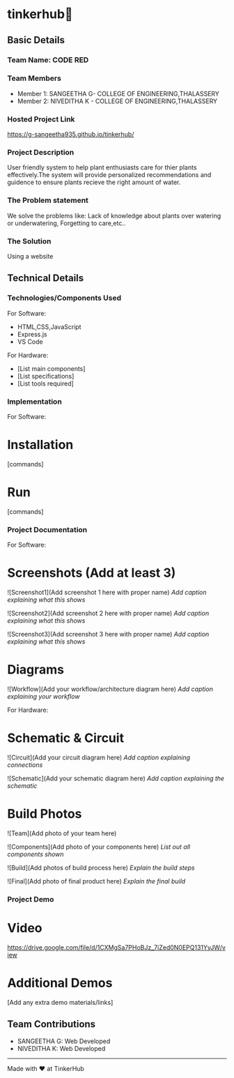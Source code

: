# tinkerhub🎯


## Basic Details
### Team Name: CODE RED


### Team Members
- Member 1: SANGEETHA G- COLLEGE OF ENGINEERING,THALASSERY
- Member 2: NIVEDITHA K - COLLEGE OF ENGINEERING,THALASSERY

### Hosted Project Link
https://g-sangeetha935.github.io/tinkerhub/

### Project Description
User friendly system to help plant enthusiasts care for thier plants effectively.The system will provide personalized recommendations and guidence to ensure plants recieve the right amount of water. 
### The Problem statement
We solve the problems like:
     Lack of knowledge about plants over watering or underwatering,
     Forgetting to care,etc..

### The Solution
Using a website

## Technical Details
### Technologies/Components Used
For Software:
- HTML,CSS,JavaScript
- Express.js
- VS Code

For Hardware:
- [List main components]
- [List specifications]
- [List tools required]

### Implementation
For Software:
# Installation
[commands]

# Run
[commands]

### Project Documentation
For Software:

# Screenshots (Add at least 3)
![Screenshot1](Add screenshot 1 here with proper name)
*Add caption explaining what this shows*

![Screenshot2](Add screenshot 2 here with proper name)
*Add caption explaining what this shows*

![Screenshot3](Add screenshot 3 here with proper name)
*Add caption explaining what this shows*

# Diagrams
![Workflow](Add your workflow/architecture diagram here)
*Add caption explaining your workflow*

For Hardware:

# Schematic & Circuit
![Circuit](Add your circuit diagram here)
*Add caption explaining connections*

![Schematic](Add your schematic diagram here)
*Add caption explaining the schematic*

# Build Photos
![Team](Add photo of your team here)


![Components](Add photo of your components here)
*List out all components shown*

![Build](Add photos of build process here)
*Explain the build steps*

![Final](Add photo of final product here)
*Explain the final build*

### Project Demo
# Video
https://drive.google.com/file/d/1CXMgSa7PHoBJz_7iZed0N0EPQ131YyJW/view

# Additional Demos
[Add any extra demo materials/links]

## Team Contributions
- SANGEETHA G: Web Developed
- NIVEDITHA K: Web Developed

---
Made with ❤️ at TinkerHub
